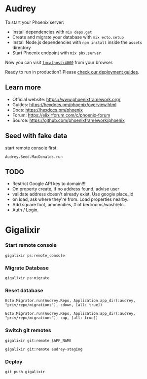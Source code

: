# Audrey

To start your Phoenix server:

- Install dependencies with `mix deps.get`
- Create and migrate your database with `mix ecto.setup`
- Install Node.js dependencies with `npm install` inside the `assets` directory
- Start Phoenix endpoint with `mix phx.server`

Now you can visit [`localhost:4000`](http://localhost:4000) from your browser.

Ready to run in production? Please [check our deployment guides](https://hexdocs.pm/phoenix/deployment.html).

## Learn more

- Official website: https://www.phoenixframework.org/
- Guides: https://hexdocs.pm/phoenix/overview.html
- Docs: https://hexdocs.pm/phoenix
- Forum: https://elixirforum.com/c/phoenix-forum
- Source: https://github.com/phoenixframework/phoenix

## Seed with fake data

start remote console first

```
Audrey.Seed.MacDonalds.run
```

## TODO

- Restrict Google API key to domain!!!
- On property create, if no address found, advise user
- validate address doesn't already exist. Use google place_id
- on load, ask where they're from. Load properties nearby.
- Add square foot, ammenities, # of bedrooms/wash/etc.
- Auth / Login.

# Gigalixir

### Start remote console

```
gigalixir ps:remote_console
```

### Migrate Database

```
gigalixir ps:migrate
```

### Reset database

```
Ecto.Migrator.run(Audrey.Repo, Application.app_dir(:audrey, "priv/repo/migrations"), :down, [all: true])

Ecto.Migrator.run(Audrey.Repo, Application.app_dir(:audrey, "priv/repo/migrations"), :up, [all: true])
```

### Switch git remotes

```
gigalixir git:remote $APP_NAME

gigalixir git:remote audrey-staging
```

### Deploy

```
git push gigalixir
```
